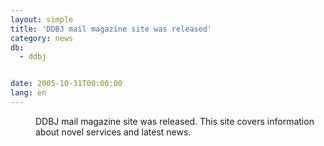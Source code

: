 ```yaml
---
layout: simple
title: 'DDBJ mail magazine site was released'
category: news
db:
  - ddbj


date: 2005-10-31T00:00:00
lang: en
---
```


<dd>DDBJ mail magazine site was released. This site covers information about novel services and latest news.</dd>
